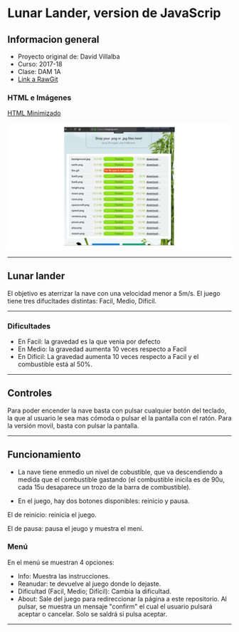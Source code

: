 # Lunar Lander, version de JavaScrip

## Informacion general

+ Proyecto original de: David Villalba
+ Curso: 2017-18
+ Clase: DAM 1A
+ [Link a RawGit](https://rawgit.com/Pauuu/lunar-landing-javascript/master/lunarLander.html)

### HTML e Imágenes
[HTML Minimizado](https://github.com/Pauuu/lunar-landing-javascript/tree/HTML_Minimizado)

![Imagenes optimizadas](img/imagenesTiny.png)

---

## Lunar lander
El objetivo es aterrizar la nave con una velocidad menor a 5m/s.
El juego tiene tres difucltades distintas: Facil, Medio, Dificil.

---

### Dificultades

+ En Facil: la gravedad es la que venia por defecto
+ En Medio: la gravedad aumenta 10 veces respecto a Facil
+ En Dificil: La gravedad aumenta 10 veces respecto a Facil y el combustible está al 50%.

---

## Controles

Para poder encender la nave basta con pulsar cualquier botón del teclado, la que al usuario le sea mas cómoda o pulsar el la pantalla con el ratón.
Para la versión movil, basta con pulsar la pantalla.

---

##  Funcionamiento
+ La nave tiene enmedio un nivel de cobustible, que va descendiendo a medida que el combustible gastando (el combustible inicila es de 90u, cada 15u desaparece un trozo de la barra de combustible).

+ En el juego, hay dos botones disponibles: reinicio y pausa.

El de reinicio: reinicia el juego.

El de pausa: pausa el jeugo y muestra el mení.

### Menú
En el menú se muestran 4 opciones:
+ Info: Muestra las instrucciones.
+ Reanudar: te devuelve al juego donde lo dejaste.
+ Dificultad (Facil, Medio; Difícil): Cambia la dificultad.
+ About: Sale del juego para redireccionar la página a este repositorio. Al pulsar, se muestra un mensaje "confirm" el cual el usuario pulsará aceptar o cancelar. Solo se saldrá si pulsa aceptar.

---






